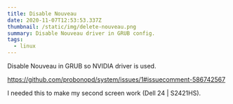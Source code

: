 ```yaml
---
title: Disable Nouveau
date: 2020-11-07T12:53:53.337Z
thumbnail: /static/img/delete-nouveau.png
summary: Disable Nouveau driver in GRUB config.
tags:
  - linux
---
```

Disable Nouveau in GRUB so NVIDIA driver is used.

<https://github.com/probonopd/system/issues/1#issuecomment-586742567>

I needed this to make my second screen work (Dell 24 | S2421HS).